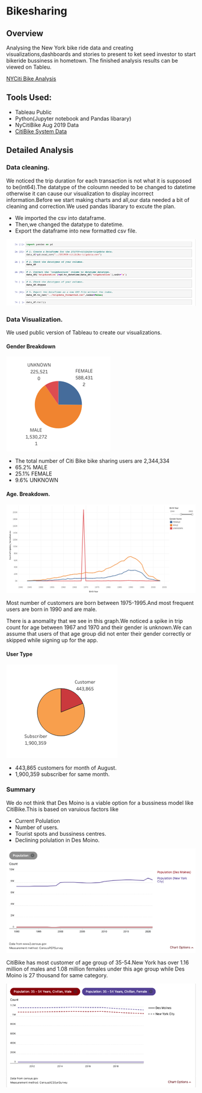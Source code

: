 # Bikesharing

## Overview
Analysing the New York bike ride data and creating visualizations,dashboards and stories to present to ket seed investor to start bikeride bussiness in hometown.
The finished analysis results can be viewed on Tableu.

[NYCiti Bike Analysis](https://public.tableau.com/app/profile/vikas0809/viz/NYCityBike-1/Story1)

## Tools Used:

- Tableau Public
- Python(Jupyter notebook and Pandas libarary)
- NyCitiBike Aug 2019 Data 
- [CitiBike System Data](https://ride.citibikenyc.com/system-data)

## Detailed Analysis

### Data cleaning.

We noticed the trip duration for each transaction is not what it is supposed to be(int64).The datatype of the coloumn needed to be changed to datetime otherwise it can cause our visualization to display incorrect information.Before we start making charts and all,our data needed a bit of cleaning and correction.We used pandas libarary to excute the plan.

- We imported the csv into dataframe.
- Then,we changed the datatype to datetime.
- Export the dataframe into new formatted csv file.

![1](images/1.png)

### Data Visualization.

We used public version of Tableau to create our visualizations.

#### Gender Breakdown

![2](images/2.png)

- The total number of Citi Bike bike sharing users are 2,344,334
- 65.2% MALE
- 25.1% FEMALE
- 9.6% UNKNOWN


#### Age. Breakdown.

![3](images/3.png)

Most number of customers are born between 1975-1995.And most frequent users are born in 1990 and are male.

There is a anomality that we see in this graph.We noticed a spike in trip count for age between 1967 and 1970 and their gender is unknown.We can assume that users of that age group did not enter their gender correctly or skipped while signing up for the app.


#### User Type

![4](images/4.png)

- 443,865 customers for month of August.
- 1,900,359 subscriber for same month.



### Summary

We do not think that Des Moino is a viable option for a bussiness model like CitiBike.This is based on varuious factors like
- Current Polulation
- Number of users.
- Tourist spots and bussiness centres.
- Declining polulation in Des Moino.

![5](images/5.png)

CitiBike has most customer of age group of 35-54.New York has over 1.16 million of males and 1.08 million females under this age group while Des Moino is 27 thousand for same category.

 ![6](images/6.png)
